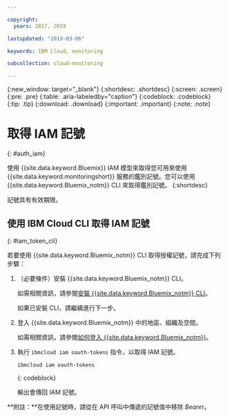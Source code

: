 ```yaml
---

copyright:
  years: 2017, 2019

lastupdated: "2019-03-06"

keywords: IBM Cloud, monitoring

subcollection: cloud-monitoring

---
```


{:new_window: target="_blank"}
{:shortdesc: .shortdesc}
{:screen: .screen}
{:pre: .pre}
{:table: .aria-labeledby="caption"}
{:codeblock: .codeblock}
{:tip: .tip}
{:download: .download}
{:important: .important}
{:note: .note}


# 取得 IAM 記號
{: #auth_iam}

使用 {{site.data.keyword.Bluemix}} IAM 模型來取得您可用來使用 {{site.data.keyword.monitoringshort}} 服務的鑑別記號。您可以使用 {{site.data.keyword.Bluemix_notm}} CLI 來取得鑑別記號。
{:shortdesc}

記號具有有效期限。 

## 使用 IBM Cloud CLI 取得 IAM 記號 
{: #iam_token_cli}

若要使用 {{site.data.keyword.Bluemix_notm}} CLI 取得授權記號，請完成下列步驟：

1. （必要條件）安裝 {{site.data.keyword.Bluemix_notm}} CLI。

   如需相關資訊，請參閱[安裝 {{site.data.keyword.Bluemix_notm}} CLI](/docs/services/cloud-monitoring/qa/cli_qa.html#cli_qa)。
   
   如果已安裝 CLI，請繼續進行下一步。
    
2. 登入 {{site.data.keyword.Bluemix_notm}} 中的地區、組織及空間。 

    如需相關資訊，請參閱[如何登入 {{site.data.keyword.Bluemix_notm}}](/docs/services/cloud-monitoring/qa/cli_qa.html#login)。
	
3. 執行 `ibmcloud iam oauth-tokens` 指令，以取得 IAM 記號。

    ```
	ibmcloud iam oauth-tokens
	```
	{: codeblock}
	
	輸出會傳回 IAM 記號。

**附註：**在使用記號時，請從在 API 呼叫中傳遞的記號值中移除 *Bearer*。
		



	

	
	
	
	
	
	
